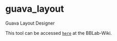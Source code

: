 # guava_layout

Guava Layout Designer

This tool can be accessed [`here`] at the BBLab-Wiki.

[`here`]: https://bblab-hivresearchtools.ca/django/tools/guava_layout/
